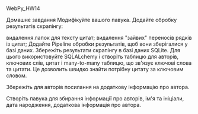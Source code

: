 # 
WebPy_HW14

Домашнє завдання
Модифікуйте вашого павука. Додайте обробку результатів скрапінгу:

видалення лапок для тексту цитат;
видалення "зайвих" переносів рядків із цитат;
Додайте Pipeline обробки результатів, щоб вони зберігалися у базі даних. Збережіть результати скрапінгу в базі даних SQLite. Для цього використовуйте SQLALchemy і створіть таблицю для авторів, ключових слів, цитат і many-to-many таблицю, що зв'язує ключові слова та цитати. Це дозволить швидко знайти потрібну цитату за ключовим словом.

Збережіть для авторів посилання на додаткову інформацію про автора.

Створіть павука для збирання інформації про авторів, ім'я та ініціали, дата народження, додаткова інформація про автора.
